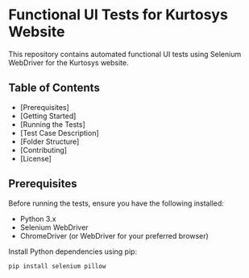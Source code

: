 # Functional UI Tests for Kurtosys Website

This repository contains automated functional UI tests using Selenium WebDriver for the Kurtosys website.

## Table of Contents

- [Prerequisites]
- [Getting Started]
- [Running the Tests]
- [Test Case Description]
- [Folder Structure]
- [Contributing]
- [License]

## Prerequisites

Before running the tests, ensure you have the following installed:

- Python 3.x
- Selenium WebDriver
- ChromeDriver (or WebDriver for your preferred browser)

Install Python dependencies using pip:

```bash
pip install selenium pillow
